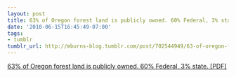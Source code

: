 ```yaml
---
layout: post
title: 63% of Oregon forest land is publicly owned. 60% Federal, 3% state. [PDF]
date: '2010-06-15T16:45:49-07:00'
tags:
- tumblr
tumblr_url: http://mburns-blog.tumblr.com/post/702544949/63-of-oregon-forest-land-is-publicly-owned-60
---
```

<a href="http://www.oregonforests.org/assets/pdfs/Fact_Ownership_web.pdf">63% of Oregon forest land is publicly owned. 60% Federal, 3% state. [PDF]</a>

